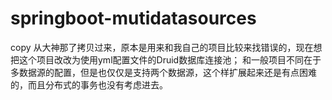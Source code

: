 # springboot-mutidatasources
copy
从大神那了拷贝过来，原本是用来和我自己的项目比较来找错误的，现在想把这个项目改改为使用yml配置文件的Druid数据库连接池；
和一般项目不同在于多数据源的配置，但是也仅仅是支持两个数据源，这个样扩展起来还是有点困难的，而且分布式的事务也没有考虑进去。
